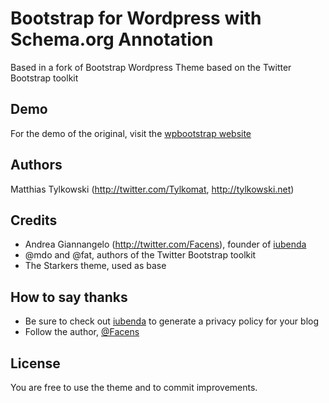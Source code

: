 # Bootstrap for Wordpress with Schema.org Annotation
Based in a fork of Bootstrap Wordpress Theme based on the Twitter Bootstrap toolkit

## Demo
For the demo of the original, visit the [wpbootstrap website](http://wpbootstrap.iubenda.com)

## Authors
Matthias Tylkowski (http://twitter.com/Tylkomat, http://tylkowski.net)

## Credits
* Andrea Giannangelo (http://twitter.com/Facens), founder of [iubenda](http://www.iubenda.com)
* @mdo and @fat, authors of the Twitter Bootstrap toolkit
* The Starkers theme, used as base

## How to say thanks
* Be sure to check out [iubenda](http://www.iubenda.com) to generate a privacy policy for your blog
* Follow the author, [@Facens](http://twitter.com/Facens)

## License
You are free to use the theme and to commit improvements.
